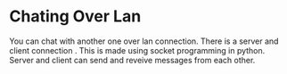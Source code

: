# Chating Over Lan
You can chat with another one over lan connection. There is a server and client connection . This is made using socket programming in python.
Server and client can send and reveive messages from each other. 
